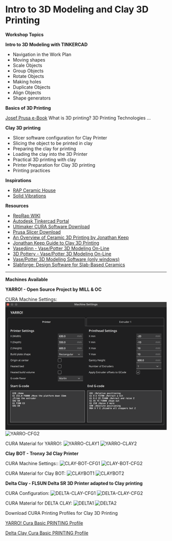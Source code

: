 # Intro to 3D Modeling and Clay 3D Printing

**Workshop Topics**

**Intro to 3D Modeling with TINKERCAD**
* Navigation in the Work Plan
* Moving shapes
* Scale Objects
* Group Objects
* Rotate Objects
* Making holes
* Duplicate Objects
* Align Objects
* Shape generators

**Basics of 3D Printing**

[Josef Prusa e-Book](https://mill.pt/share/basics-of-3D-printing.pdf)
What is 3D printing?
3D Printing Technologies
...

**Clay 3D printing**
* Slicer software configuration for Clay Printer
* Slicing the object to be printed in clay
* Preparing the clay for printing
* Loading the clay into the 3D Printer
* Practical 3D printing with clay
* Printer Preparation for Clay 3D printing
* Printing practices

**Inspirations**

* [RAP Ceramic House](https://studiorap.nl/Ceramic-House)
* [Solid Vibrations](https://www.youtube.com/embed/1JjaqKUUMMw)

**Resources**
* [RepRap WIKI](https://reprap.org/wiki/RepRap)
* [Autodesk Tinkercad Portal](https://www.tinkercad.com/)
* [Ultimaker CURA Software Download](https://ultimaker.com/software/ultimaker-cura/)
* [Prusa Slicer Download](https://www.prusa3d.com/page/prusaslicer_424/)
* [An Overview of Ceramic 3D Printing by Jonathan Keep](https://www.youtube.com/embed/Z72X9SqDJ_s)
* [Jonathan Keep Guide to Clay 3D Printing](https://mill.pt/share/JKeep-Guide_to_Clay_3D_Printing_-_2020.pdf)
* [Vasedjinn - Vase/Potter 3D Modeling On-Line](https://www.vasedjinn.com/)
* [3D Pottery - Vase/Potter 3D Modeling On-Line](http://www.3dpottery.eu/)
* [Vase/Potter 3D Modeling Software (only windows)](https://potterdraw.sourceforge.io/download.html)
* [Slabforge: Design Software for Slab-Based Ceramics](https://handandmachine.org/index.php/2021/10/15/slabforge/)


---

**Machines Available**

**YARRO! - Open Source Project by MILL & OC**

CURA Machine Settings:
![yarro_cfg_1](https://github.com/lxmill/Intro-to-3D-Modeling-and-Clay-3D-Printing/blob/main/img/yarro1.png?raw=true)
![YARRO-CFG2](https://hackmd.io/_uploads/HyX0npYHa.png)

CURA Material for YARRO!:
![YARRO-CLAY1](https://hackmd.io/_uploads/rync-0KB6.png)
![YARRO-CLAY2](https://hackmd.io/_uploads/Hyh9ZRtSp.png)


**Clay BOT - Tronxy 3d Clay Printer** 

CURA Machine Settings::
![CLAY-BOT-CFG1](https://hackmd.io/_uploads/Skga0aFSp.png)
![CLAY-BOT-CFG2](https://hackmd.io/_uploads/ry-V2aKSp.png)

CURA Material for Clay BOT:
![CLAYBOT1](https://hackmd.io/_uploads/BycsM0KB6.png)
![CLAYBOT2](https://hackmd.io/_uploads/rkcizAYHa.png)


**Delta Clay - FLSUN Delta SR 3D Printer adapted to Clay printing**

CURA Configuration:
![DELTA-CLAY-CFG1](https://hackmd.io/_uploads/Hkd4l0Krp.png)
![DELTA-CLAY-CFG2](https://hackmd.io/_uploads/Syu4eAtSp.png)

CURA Material for DELTA CLAY:
![DELTA1](https://hackmd.io/_uploads/BkQ04RYBp.png)
![DELTA2](https://hackmd.io/_uploads/BkmCNRtBp.png)

Download CURA Printing Profiles for Clay 3D Printing

[YARRO! Cura Basic PRINTING Profile](https://mill.pt/share/YARRO_Cura.zip)

[Delta Clay Cura Basic PRINTING Profile](https://)




















